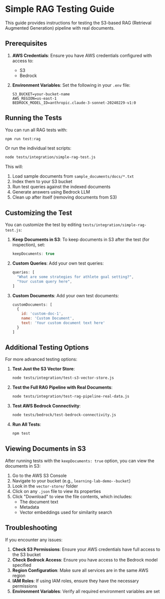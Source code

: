 # Simple RAG Testing Guide

This guide provides instructions for testing the S3-based RAG (Retrieval Augmented Generation) pipeline with real documents.

## Prerequisites

1. **AWS Credentials**: Ensure you have AWS credentials configured with access to:
   - S3
   - Bedrock

2. **Environment Variables**: Set the following in your `.env` file:
   ```
   S3_BUCKET=your-bucket-name
   AWS_REGION=us-east-1
   BEDROCK_MODEL_ID=anthropic.claude-3-sonnet-20240229-v1:0
   ```

## Running the Tests

You can run all RAG tests with:

```bash
npm run test:rag
```

Or run the individual test scripts:

```bash
node tests/integration/simple-rag-test.js
```

This will:
1. Load sample documents from `sample_documents/docs/*.txt`
2. Index them to your S3 bucket
3. Run test queries against the indexed documents
4. Generate answers using Bedrock LLM
5. Clean up after itself (removing documents from S3)

## Customizing the Test

You can customize the test by editing `tests/integration/simple-rag-test.js`:

1. **Keep Documents in S3**: To keep documents in S3 after the test (for inspection), set:
   ```javascript
   keepDocuments: true
   ```

2. **Custom Queries**: Add your own test queries:
   ```javascript
   queries: [
     "What are some strategies for athlete goal setting?",
     "Your custom query here",
   ]
   ```

3. **Custom Documents**: Add your own test documents:
   ```javascript
   customDocuments: [
     {
       id: 'custom-doc-1',
       name: 'Custom Document',
       text: 'Your custom document text here'
     }
   ]
   ```

## Additional Testing Options

For more advanced testing options:

1. **Test Just the S3 Vector Store**:
   ```bash
   node tests/integration/test-s3-vector-store.js
   ```

2. **Test the Full RAG Pipeline with Real Documents**:
   ```bash
   node tests/integration/test-rag-pipeline-real-data.js
   ```

3. **Test AWS Bedrock Connectivity**:
   ```bash
   node tests/bedrock/test-bedrock-connectivity.js
   ```

4. **Run All Tests**:
   ```bash
   npm test
   ```

## Viewing Documents in S3

After running tests with the `keepDocuments: true` option, you can view the documents in S3:

1. Go to the AWS S3 Console
2. Navigate to your bucket (e.g., `learning-lab-demo--bucket`)
3. Look in the `vector-store/` folder
4. Click on any `.json` file to view its properties
5. Click "Download" to view the file contents, which includes:
   - The document text
   - Metadata
   - Vector embeddings used for similarity search

## Troubleshooting

If you encounter any issues:

1. **Check S3 Permissions**: Ensure your AWS credentials have full access to the S3 bucket
2. **Check Bedrock Access**: Ensure you have access to the Bedrock model specified
3. **Region Configuration**: Make sure all services are in the same AWS region
4. **IAM Roles**: If using IAM roles, ensure they have the necessary permissions
5. **Environment Variables**: Verify all required environment variables are set